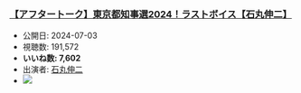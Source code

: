 ### [【アフタートーク】東京都知事選2024！ラストボイス【石丸伸二】](https://www.youtube.com/watch?v=gEJn9yITdR4)
-   公開日: 2024-07-03
-   視聴数: 191,572
-   **いいね数: 7,602**
-   出演者: [石丸伸二](/rehacq_fan/people/石丸伸二 "wikilink")
- [![](https://img.youtube.com/vi/gEJn9yITdR4/hqdefault.jpg)](https://www.youtube.com/watch?v=gEJn9yITdR4)
